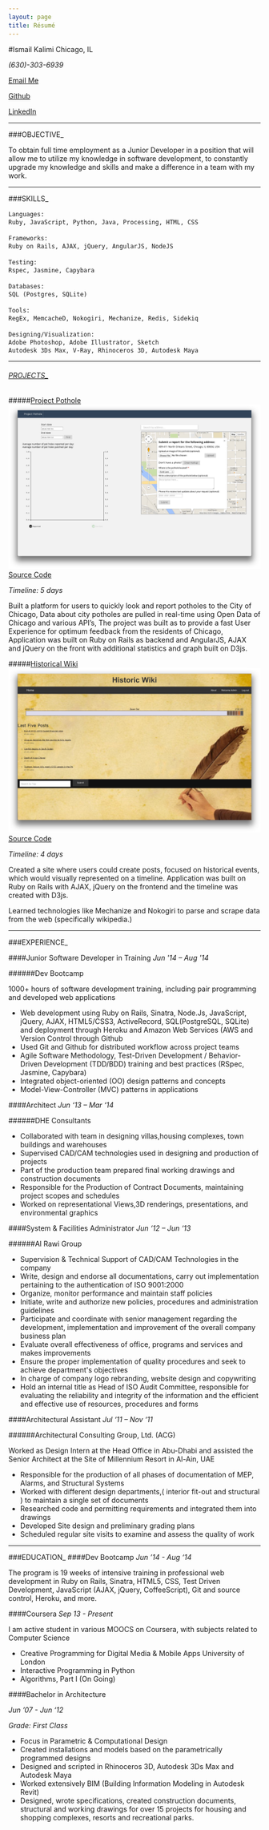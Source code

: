 ```yaml
---
layout: page
title: Résumé
---
```


#Ismail Kalimi
Chicago, IL

*(630)-303-6939*

[Email Me](mailto:ismail@kalimi.net)

[Github](http://github.com/ismk)

[LinkedIn](http://linkedin.com/in/ismailkalimi)


***
###OBJECTIVE_

To obtain full time employment as a Junior Developer in a position that will allow me to utilize my knowledge in software development, to constantly upgrade my knowledge and skills and make a difference in a team with my  work.

***
###SKILLS_

    Languages:
    Ruby, JavaScript, Python, Java, Processing, HTML, CSS

    Frameworks:
    Ruby on Rails, AJAX, jQuery, AngularJS, NodeJS

    Testing:
    Rspec, Jasmine, Capybara

    Databases:
    SQL (Postgres, SQLite)

    Tools:
    RegEx, MemcacheD, Nokogiri, Mechanize, Redis, Sidekiq

    Designing/Visualization:
    Adobe Photoshop, Adobe Illustrator, Sketch
    Autodesk 3Ds Max, V-Ray, Rhinoceros 3D, Autodesk Maya

***
<a href="#" id="projects"><h6>PROJECTS_</h6></a>

#####[Project Pothole](http://project-pothole.herokuapp.com/)
<img src="/imgs/projectpothole.jpeg" class="prjimg">
[Source Code](https://github.com/ismk/chipot)

*Timeline: 5 days*

Built a platform for users to quickly look and report potholes to the City of Chicago, Data about city potholes are pulled in real-time using Open Data of Chicago and various API’s, The project was built as to provide a fast User Experience for optimum feedback from the residents of Chicago, Application was built on Ruby on Rails as backend and AngularJS, AJAX and jQuery on the front with additional statistics and graph built on D3js.

#####[Historical Wiki](http://historic-wiki.herokuapp.com/)
<img src="/imgs/historicwiki.jpeg" class="prjimg">
[Source Code](https://github.com/ismk/Historical_Wiki)

*Timeline: 4 days*

Created a site where users could create posts, focused on historical events, which would visually represented on a timeline. Application was built on Ruby on Rails with AJAX, jQuery on the frontend and the timeline was created with D3js.

Learned technologies like Mechanize and Nokogiri to parse and scrape data from the web (specifically wikipedia.)

***
###EXPERIENCE_


####Junior Software Developer in Training
*Jun '14 – Aug '14*

######Dev Bootcamp

1000+ hours of software development training, including pair programming and developed web applications 

* Web development using Ruby on Rails, Sinatra, Node.Js, JavaScript, jQuery, AJAX, HTML5/CSS3, ActiveRecord, SQL(PostgreSQL, SQLite) and deployment through Heroku and Amazon Web Services (AWS and Version Control through Github 
* Used Git and Github for distributed workflow across project teams 
* Agile Software Methodology, Test-Driven Development / Behavior-Driven Development (TDD/BDD) training and best practices (RSpec, Jasmine, Capybara) 
* Integrated object-oriented (OO) design patterns and concepts 
* Model-View-Controller (MVC) patterns in applications


####Architect
*Jun ‘13 – Mar ‘14*

######DHE Consultants

* Collaborated with team in designing villas,housing complexes, town buildings and warehouses
* Supervised CAD/CAM technologies used in designing and production of projects
* Part of the production team prepared final working drawings and construction documents
* Responsible for the Production of Contract Documents, maintaining project scopes and schedules
* Worked on representational Views,3D renderings, presentations, and environmental graphics

####System & Facilities Administrator
*Jun ‘12 – Jun ‘13*

######Al Rawi Group

* Supervision & Technical Support of CAD/CAM Technologies in the company
* Write, design and endorse all documentations, carry out implementation pertaining to the authentication of ISO 9001:2000
* Organize, monitor performance and maintain staff policies
* Initiate, write and authorize new policies, procedures and administration guidelines
* Participate and coordinate with senior management regarding the development, implementation and improvement of the overall company business plan
* Evaluate overall effectiveness of office, programs and services and makes improvements
* Ensure the proper implementation of quality procedures and seek to achieve department's objectives
* In charge of company logo rebranding, website design and copywriting
* Hold an internal title as Head of ISO Audit Committee, responsible for evaluating the reliability and integrity of the information and the efficient and effective use of resources, procedures and forms


####Architectural Assistant
*Jul ‘11 – Nov ‘11*

######Architectural Consulting Group, Ltd. (ACG)

Worked as Design Intern at the Head Office in Abu-Dhabi and assisted the Senior Architect at the Site of Millennium Resort in Al-Ain, UAE

* Responsible for the production of all phases of documentation of MEP, Alarms, and Structural Systems
* Worked with different design departments,( interior fit-out and structural ) to maintain a single set of documents
* Researched code and permitting requirements and integrated them into drawings
* Developed Site design and preliminary grading plans
* Scheduled regular site visits to examine and assess the quality of work

***
###EDUCATION_
####Dev Bootcamp
*Jun ’14 - Aug ‘14*

The program is 19 weeks of intensive training in professional web development in Ruby on Rails, Sinatra, HTML5, CSS, Test Driven Development, JavaScript (AJAX, jQuery, CoffeeScript), Git and source control, Heroku, and more.

####Coursera
*Sep 13 - Present*

I am active student in various MOOCS on Coursera, with subjects related to Computer Science

* Creative Programming for Digital Media & Mobile Apps University of London
* Interactive Programming in Python
* Algorithms, Part I (On Going)


####Bachelor in Architecture

*Jun ’07 - Jun ‘12*

*Grade: First Class*

* Focus in Parametric & Computational Design
* Created installations and models based on the parametrically programmed designs
* Designed and scripted in Rhinoceros 3D, Autodesk 3Ds Max and Autodesk Maya
* Worked extensively BIM (Building Information Modeling in Autodesk Revit)
* Designed, wrote specifications, created construction documents, structural and working drawings for over 15 projects for housing and shopping complexes, resorts and recreational parks.
